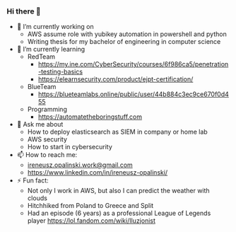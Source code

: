 ### Hi there 👋


- 🔭 I’m currently working on
  - AWS assume role with yubikey automation in powershell and python
  - Writing thesis for my bachelor of engineering in computer science
- 🌱 I’m currently learning
  - RedTeam
    - https://my.ine.com/CyberSecurity/courses/6f986ca5/penetration-testing-basics
    - https://elearnsecurity.com/product/ejpt-certification/
  - BlueTeam
    - https://blueteamlabs.online/public/user/44b884c3ec9ce670f0d455
  - Programming
    - https://automatetheboringstuff.com
- 💬 Ask me about
  - How to deploy elasticsearch as SIEM in company or home lab
  - AWS security
  - How to start in cybersecurity
- 📫 How to reach me:
  - ireneusz.opalinski.work@gmail.com
  - https://www.linkedin.com/in/ireneusz-opalinski/
- ⚡ Fun fact:
  - Not only I work in AWS, but also I can predict the weather with clouds
  - Hitchhiked from Poland to Greece and Split
  - Had an episode (6 years) as a professional League of Legends player https://lol.fandom.com/wiki/Iluzjonist
<!--
[![linkedin](https://img.shields.io/badge/LinkedIn-0077B5?style=for-the-badge&logo=linkedin&logoColor=white)](https://www.linkedin.com/in/ireneusz-opalinski/)
[![gmail](https://img.shields.io/badge/Gmail-D14836?style=for-the-badge&logo=gmail&logoColor=white)](mailto:ireneusz.opalinski.work@gmail.com)

<!--
**Irek-h/Irek-h** is a ✨ _special_ ✨ repository because its `README.md` (this file) appears on your GitHub profile.

Here are some ideas to get you started:

- 🔭 I’m currently working on ...
- 🌱 I’m currently learning ...
- 👯 I’m looking to collaborate on ...
- 🤔 I’m looking for help with ...
- 💬 Ask me about ...
- 📫 How to reach me: ...
- 😄 Pronouns: ...
- ⚡ Fun fact: ...
-->
